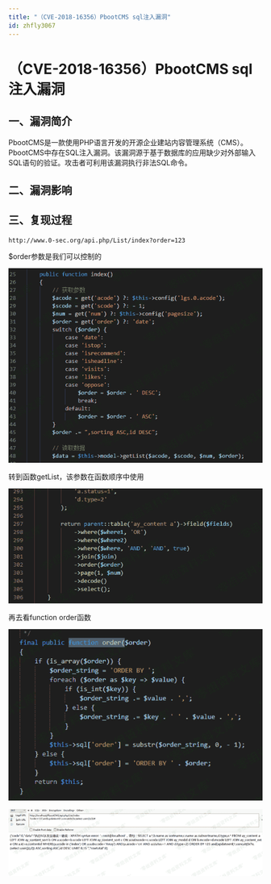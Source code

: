 ```yaml
---
title: "（CVE-2018-16356）PbootCMS sql注入漏洞"
id: zhfly3067
---
```


# （CVE-2018-16356）PbootCMS sql注入漏洞

## 一、漏洞简介

PbootCMS是一款使用PHP语言开发的开源企业建站内容管理系统（CMS）。 PbootCMS中存在SQL注入漏洞。该漏洞源于基于数据库的应用缺少对外部输入SQL语句的验证。攻击者可利用该漏洞执行非法SQL命令。

## 二、漏洞影响

## 三、复现过程

```
http://www.0-sec.org/api.php/List/index?order=123 
```

$order参数是我们可以控制的

![image](../img/4ee7555daa329451a80809ce182dd4fc.png)

转到函数getList，该参数在函数顺序中使用

![image](../img/17fa9fc1b5f7f20231b601eb57b5de99.png)

再去看function order函数

![image](../img/856acafa45ee01a647d9e94b1bdcb80d.png)

![image](../img/44a75dec4919bd19b7c810b8bd9fc97c.png)